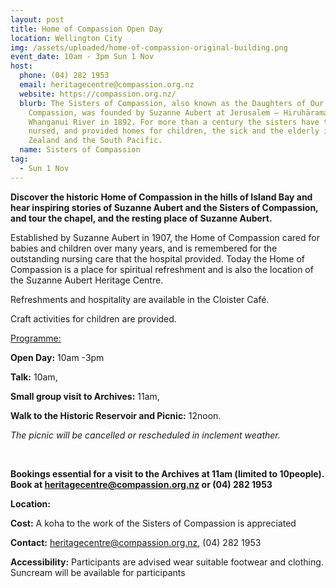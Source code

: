 ```yaml
---
layout: post
title: Home of Compassion Open Day
location: Wellington City
img: /assets/uploaded/home-of-compassion-original-building.png
event_date: 10am - 3pm Sun 1 Nov
host:
  phone: (04) 282 1953
  email: heritagecentre@compassion.org.nz
  website: https://compassion.org.nz/
  blurb: The Sisters of Compassion, also known as the Daughters of Our Lady of
    Compassion, was founded by Suzanne Aubert at Jerusalem – Hiruhārama on the
    Whanganui River in 1892. For more than a century the sisters have taught,
    nursed, and provided homes for children, the sick and the elderly in New
    Zealand and the South Pacific.
  name: Sisters of Compassion
tag:
  - Sun 1 Nov
---
```

**Discover the historic Home of Compassion in the hills of Island Bay and hear inspiring stories of Suzanne Aubert and the Sisters of Compassion, and tour the chapel, and the resting place of Suzanne Aubert.** 

Established by Suzanne Aubert in 1907, the Home of Compassion cared for babies and children over many years, and is remembered for the outstanding nursing care that the hospital provided. Today the Home of Compassion is a place for spiritual refreshment and is also the location of the Suzanne Aubert Heritage Centre. 

Refreshments and hospitality are available in the Cloister Café. 

Craft activities for children are provided.

<u>Programme:</u>

**Open Day:** 10am -3pm

**Talk:** 10am, 

**Small group visit to Archives:** 11am, 

**Walk to the Historic Reservoir and Picnic:** 12noon.

*The picnic will be cancelled or rescheduled in inclement weather.*



<br> 

**Bookings essential for a visit to the Archives at 11am (limited to 10people). Book at heritagecentre@compassion.org.nz or (04) 282 1953**

**Location:**


**Cost:** A koha to the work of the Sisters of Compassion is appreciated


**Contact:** heritagecentre@compassion.org.nz, (04) 282 1953


**Accessibility:** Participants are advised wear suitable footwear and clothing. Suncream will be available for participants